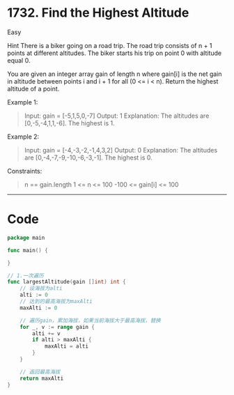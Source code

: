 # 1732. Find the Highest Altitude

Easy

Hint
There is a biker going on a road trip. The road trip consists of n + 1 points at different altitudes. The biker starts his trip on point 0 with altitude equal 0.

You are given an integer array gain of length n where gain[i] is the net gain in altitude between points i​​​​​​ and i + 1 for all (0 <= i < n). Return the highest altitude of a point.


Example 1:
> Input: gain = [-5,1,5,0,-7]
Output: 1
Explanation: The altitudes are [0,-5,-4,1,1,-6]. The highest is 1.

Example 2:
> Input: gain = [-4,-3,-2,-1,4,3,2]
Output: 0
Explanation: The altitudes are [0,-4,-7,-9,-10,-6,-3,-1]. The highest is 0.
 

Constraints:
> n == gain.length
1 <= n <= 100
-100 <= gain[i] <= 100

---

# Code
```go
package main

func main() {

}

// 1.一次遍历
func largestAltitude(gain []int) int {
	// 设海拔为alti
	alti := 0
	// 达到的最高海拔为maxAlti
	maxAlti := 0

	// 遍历gain，累加海拔，如果当前海拔大于最高海拔，替换
	for _, v := range gain {
		alti += v
		if alti > maxAlti {
			maxAlti = alti
		}
	}

	// 返回最高海拔
	return maxAlti
}
```